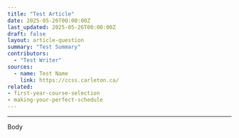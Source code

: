 ```yaml
---
title: "Test Article"
date: 2025-05-26T00:00:00Z
last_updated: 2025-05-26T00:00:00Z
draft: false
layout: article-question
summary: "Test Summary"
contributors: 
  - "Test Writer" 
sources:
  - name: Test Name
    link: https://ccss.carleton.ca/
related:
- first-year-course-selection
- making-your-perfect-schedule
---
```


---
Body